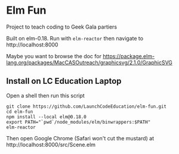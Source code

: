 # Elm Fun

Project to teach coding to Geek Gala partiers

Built on elm-0.18.
Run with `elm-reactor` then navigate to http://localhost:8000

Maybe you want to browse the doc for https://package.elm-lang.org/packages/MacCASOutreach/graphicsvg/2.1.0/GraphicSVG


## Install on LC Education Laptop

Open a shell then run this script

```
git clone https://github.com/LaunchCodeEducation/elm-fun.git
cd elm-fun
npm install --local elm@0.18.0
export PATH="`pwd`/node_modules/elm/binwrappers:$PATH"
elm-reactor
```

Then open Google Chrome (Safari won't cut the mustard) at http://localhost:8000/src/Scene.elm
